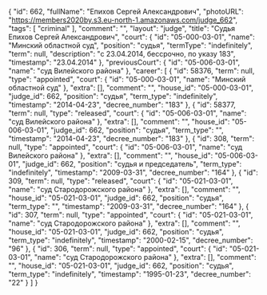 {
    "id": 662,
    "fullName": "Епихов Сергей Александрович",
    "photoURL": "https://members2020by.s3.eu-north-1.amazonaws.com/judge_662",
    "tags": [
        "criminal"
    ],
    "comment": "",
    "layout": "judge",
    "title": "Судья Епихов Сергей Александрович",
    "court": {
        "id": "05-000-03-01",
        "name": "Минский областной суд",
        "position": "судья",
        "termType": "indefinitely",
        "term": null,
        "description": "c 23.04.2014, бессрочно, по указу 183",
        "timestamp": "23.04.2014"
    },
    "previousCourt": {
        "id": "05-006-03-01",
        "name": "суд Вилейского района"
    },
    "career": [
        {
            "id": 58376,
            "term": null,
            "type": "appointed",
            "court": {
                "id": "05-000-03-01",
                "name": "Минский областной суд"
            },
            "extra": [],
            "comment": "",
            "house_id": "05-000-03-01",
            "judge_id": 662,
            "position": "судья",
            "term_type": "indefinitely",
            "timestamp": "2014-04-23",
            "decree_number": "183"
        },
        {
            "id": 58377,
            "term": null,
            "type": "released",
            "court": {
                "id": "05-006-03-01",
                "name": "суд Вилейского района"
            },
            "extra": [],
            "comment": "",
            "house_id": "05-006-03-01",
            "judge_id": 662,
            "position": "судья",
            "term_type": "",
            "timestamp": "2014-04-23",
            "decree_number": "183"
        },
        {
            "id": 308,
            "term": null,
            "type": "appointed",
            "court": {
                "id": "05-006-03-01",
                "name": "суд Вилейского района"
            },
            "extra": [],
            "comment": "",
            "house_id": "05-006-03-01",
            "judge_id": 662,
            "position": "судья и председатель",
            "term_type": "indefinitely",
            "timestamp": "2009-03-31",
            "decree_number": "164"
        },
        {
            "id": 309,
            "term": null,
            "type": "released",
            "court": {
                "id": "05-021-03-01",
                "name": "суд Стародорожского района"
            },
            "extra": [],
            "comment": "",
            "house_id": "05-021-03-01",
            "judge_id": 662,
            "position": "судья",
            "term_type": "",
            "timestamp": "2009-03-31",
            "decree_number": "164"
        },
        {
            "id": 307,
            "term": null,
            "type": "appointed",
            "court": {
                "id": "05-021-03-01",
                "name": "суд Стародорожского района"
            },
            "extra": [],
            "comment": "",
            "house_id": "05-021-03-01",
            "judge_id": 662,
            "position": "судья",
            "term_type": "indefinitely",
            "timestamp": "2000-02-15",
            "decree_number": "96"
        },
        {
            "id": 306,
            "term": null,
            "type": "appointed",
            "court": {
                "id": "05-021-03-01",
                "name": "суд Стародорожского района"
            },
            "extra": [],
            "comment": "",
            "house_id": "05-021-03-01",
            "judge_id": 662,
            "position": "судья",
            "term_type": "indefinitely",
            "timestamp": "1995-01-23",
            "decree_number": "22"
        }
    ]
}